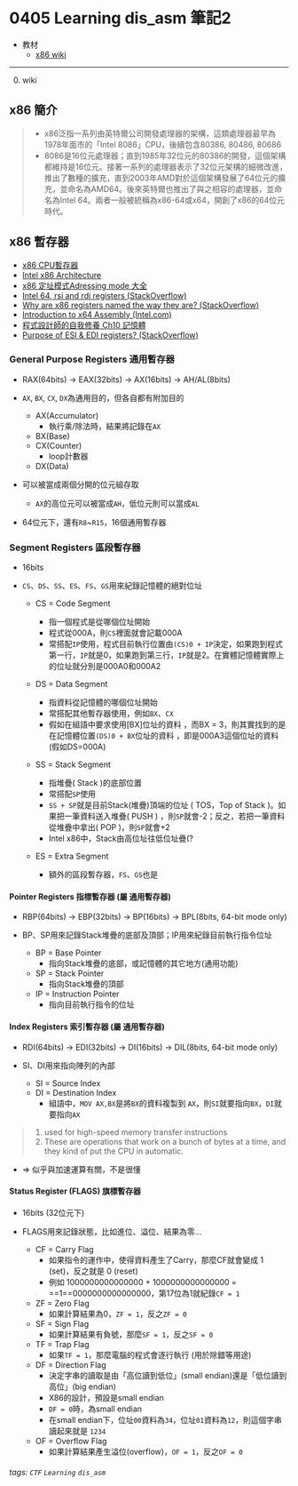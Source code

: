 0405 Learning dis_asm 筆記2
===
* 教材
    * [x86 wiki](https://zh.wikipedia.org/wiki/X86)

---
0. wiki

## x86 簡介
> * x86泛指一系列由英特爾公司開發處理器的架構，這類處理器最早為1978年面市的「Intel 8086」CPU，後續包含80386, 80486, 80686
> * 8086是16位元處理器；直到1985年32位元的80386的開發，這個架構都維持是16位元。接著一系列的處理器表示了32位元架構的細微改進，推出了數種的擴充，直到2003年AMD對於這個架構發展了64位元的擴充，並命名為AMD64。後來英特爾也推出了與之相容的處理器，並命名為Intel 64。兩者一般被統稱為x86-64或x64，開創了x86的64位元時代。

## x86 暫存器

* [x86 CPU暫存器](http://finalfrank.pixnet.net/blog/post/22992166-x86-cpu-%E6%9A%AB%E5%AD%98%E5%99%A8-register-%E5%A4%A7%E5%85%A8)
* [Intel x86 Architecture](https://www.csie.ntu.edu.tw/~cyy/courses/assembly/10fall/lectures/handouts/lec12_x86arch.pdf)
* [x86 定址模式Adressing mode 大全](http://finalfrank.pixnet.net/blog/post/22995822)
* [Intel 64, rsi and rdi registers (StackOverflow)](https://stackoverflow.com/questions/23367624/intel-64-rsi-and-rdi-registers)
* [Why are x86 registers named the way they are? (StackOverflow)](https://stackoverflow.com/questions/892928/why-are-x86-registers-named-the-way-they-are)
* [Introduction to x64 Assembly (Intel.com)](https://software.intel.com/en-us/articles/introduction-to-x64-assembly)
* [程式設計師的自我修養 Ch10 記憶體 ](https://www.slideshare.net/shuyufu/chapter-10-13179267)
* [Purpose of ESI & EDI registers?
 (StackOverflow)](https://stackoverflow.com/questions/1856320/purpose-of-esi-edi-registers)


### General Purpose Registers 通用暫存器

* RAX(64bits) -> EAX(32bits) -> AX(16bits) -> AH/AL(8bits)

* `AX`, `BX`, `CX`, `DX`為通用目的，但各自都有附加目的
    * AX(Accumulator)
        * 執行乘/除法時，結果將記錄在`AX`
    * BX(Base)
    * CX(Counter)
        * loop計數器
    * DX(Data)
* 可以被當成兩個分開的位元組存取
    * `AX`的高位元可以被當成`AH`，低位元則可以當成`AL`
* 64位元下，還有`R8`~`R15`，16個通用暫存器

### Segment Registers 區段暫存器

* 16bits

* `CS`、`DS`、`SS`、`ES`、`FS`、`GS`用來紀錄記憶體的絕對位址
    * CS = Code Segment
        * 指一個程式是從哪個位址開始
        * 程式從000A，則`CS`裡面就會記載000A
        * 常搭配`IP`使用，程式目前執行位置由`(CS)0 + IP`決定，如果跑到程式第一行，`IP`就是0，如果跑到第三行，`IP`就是2。在實體記憶體實際上的位址就分別是000A0和000A2  
    
    * DS = Data Segment
        * 指資料從記憶體的哪個位址開始
        * 常搭配其他暫存器使用，例如`BX`、`CX`
        * 假如在組語中要求使用[BX]位址的資料 ，而BX = 3，則其實找到的是在記憶體位置`(DS)0 + BX`位址的資料 ，即是000A3這個位址的資料 (假如DS=000A)
    
    * SS = Stack Segment
        * 指堆疊( Stack )的底部位置
        * 常搭配`SP`使用
        * `SS + SP`就是目前Stack(堆疊)頂端的位址 ( TOS，Top of Stack )。如果把一筆資料送入堆疊( PUSH ) ，則`SP`就會-2；反之，若把一筆資料從堆疊中拿出( POP )，則`SP`就會+2
        * Intel x86中，Stack由高位址往低位址疊(?
    * ES = Extra Segment
        * 額外的區段暫存器，`FS`、`GS`也是

#### Pointer Registers 指標暫存器  (屬 通用暫存器)

* RBP(64bits) -> EBP(32bits) -> BP(16bits) -> BPL(8bits, 64-bit mode only)

* BP、SP用來記錄Stack堆疊的底部及頂部；IP用來紀錄目前執行指令位址
    * BP = Base Pointer 
        * 指向Stack堆疊的底部，或記憶體的其它地方(通用功能)
    * SP = Stack Pointer
        * 指向Stack堆疊的頂部
    * IP = Instruction Pointer
        * 指向目前執行指令的位址

#### Index Registers 索引暫存器 (屬 通用暫存器)

* RDI(64bits) -> EDI(32bits) -> DI(16bits) -> DIL(8bits, 64-bit mode only)

* SI、DI用來指向陣列的內部
    * SI = Source Index
    * DI = Destination Index
        * 組語中，`MOV AX,BX`是將`BX`的資料複製到 `AX`，則`SI`就要指向`BX`，`DI`就要指向`AX`

> 1. used for high-speed memory transfer instructions
> 2. These are operations that work on a bunch of bytes at a time, and they kind of put the CPU in automatic.
 
 * => 似乎與加速運算有關，不是很懂 

#### Status Register (FLAGS) 旗標暫存器

* 16bits (32位元下)

* FLAGS用來記錄狀態，比如進位、溢位、結果為零...
    * CF = Carry Flag
        * 如果指令的運作中，使得資料產生了Carry，那麼CF就會變成 1 (set)，反之就是 0 (reset)
        * 例如 1000000000000000 + 1000000000000000 = ==1==0000000000000000，第17位為1就紀錄`CF = 1` 
    * ZF = Zero Flag
        * 如果計算結果為0，`ZF = 1`，反之`ZF = 0`
    * SF = Sign Flag
        * 如果計算結果有負號，那麼`SF = 1`，反之`SF = 0`
    * TF = Trap Flag
        * 如果`TF = 1`，那麼電腦的程式會逐行執行 (用於除錯等用途)
    * DF = Direction Flag
        * 決定字串的讀取是由「高位讀到低位」(small endian)還是「低位讀到高位」(big endian)
        * X86的設計，預設是small endian
        * `DF = 0`時，為small endian
        * 在small endian下，位址`00`資料為`34`，位址`01`資料為`12`，則這個字串讀起來就是 `1234`
    * OF = Overflow Flag
        * 如果計算結果產生溢位(overflow)，`OF = 1`，反之`OF = 0`


###### tags: `CTF` `Learning` `dis_asm`

